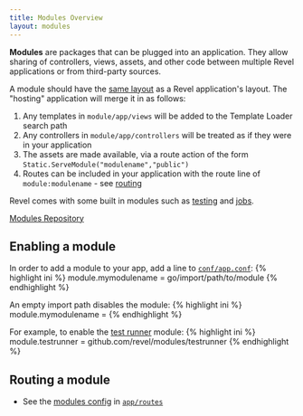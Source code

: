 ```yaml
---
title: Modules Overview
layout: modules
---
```


**Modules** are packages that can be plugged into an application. They allow sharing of controllers, views, assets, and 
other code between multiple Revel applications or from third-party sources.

A module should have the [same layout](../manual/organization.html#DefaultLayout) as a Revel application's layout. The "hosting" application will merge it in as follows:

1. Any templates in `module/app/views` will be added to the Template Loader search path
2. Any controllers in `module/app/controllers` will be treated as if they were in your application
3. The assets are made available, via a route action of the form `Static.ServeModule("modulename","public")`
4. Routes can be included in your application with the route line of `module:modulename` - see [routing](routing.html#modules)

Revel comes with some built in modules such as [testing](testing.html) and [jobs](jobs.html).

<a class="btn btn-success btn-sm" href="https://github.com/revel/modules" role="button"><span class="glyphicon glyphicon-floppy-disk" aria-hidden="true"></span> Modules Repository</a>


## Enabling a module

In order to add a module to your app, add a line to [`conf/app.conf`](appconf.html#modules):
{% highlight ini %}
module.mymodulename = go/import/path/to/module
{% endhighlight %}

An empty import path disables the module:
{% highlight ini %}
module.mymodulename =
{% endhighlight %}

For example, to enable the [test runner](testing.html) module:
{% highlight ini %}
module.testrunner = github.com/revel/modules/testrunner
{% endhighlight %}

## Routing a module
- See the [modules config](../manual/routing.html#modules) in [`app/routes`](../manual/routing.html)